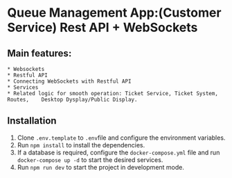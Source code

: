 # Queue Management App:(Customer Service)  Rest API + WebSockets

## Main features:

    * Websockets
    * Restful API
    * Connecting WebSockets with Restful API
    * Services
    * Related logic for smooth operation: Ticket Service, Ticket System, Routes,    Desktop Dysplay/Public Display.

## Installation

1. Clone ```.env.template``` to ```.env```file and configure the environment variables.
2. Run ```npm install``` to install the dependencies.
3. If a database is required, configure the ```docker-compose.yml``` file and run ```docker-compose up -d``` to start the desired services.
4. Run ```npm run dev``` to start the project in development mode.

